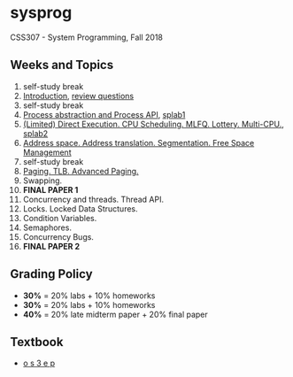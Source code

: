 # sysprog
CSS307 - System Programming, Fall 2018

## Weeks and Topics

1. self-study break
2. [Introduction](./week02), [review questions](https://github.com/sduclassroom/ch02intro)
3. self-study break
4. [Process abstraction and Process API](./week04), [splab1](https://github.com/sduclassroom/splab1)
5. [(Limited) Direct Execution. CPU Scheduling. MLFQ. Lottery. Multi-CPU.](./week05), [splab2](https://github.com/sduclassroom/splab2)
6. [Address space. Address translation. Segmentation. Free Space Management](./week06)
7. self-study break
8. [Paging. TLB. Advanced Paging.](./week08)
9. Swapping.
10. __FINAL PAPER 1__
11. Concurrency and threads. Thread API.
12. Locks. Locked Data Structures.
13. Condition Variables.
14. Semaphores.
15. Concurrency Bugs.
16. __FINAL PAPER 2__

## Grading Policy

* **30%** = 20% labs + 10% homeworks
* **30%** = 20% labs + 10% homeworks
* **40%** = 20% late midterm paper + 20% final paper

## Textbook

* [o s 3 e p](http://www.ostep.org)
